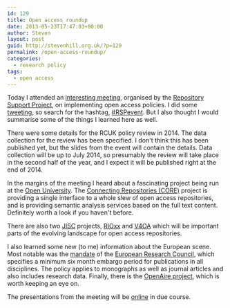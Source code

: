 ```yaml
---
id: 129
title: Open access roundup
date: 2013-05-23T17:47:03+00:00
author: Steven
layout: post
guid: http://stevenhill.org.uk/?p=129
permalink: /open-access-roundup/
categories:
  - research policy
tags:
  - open access
---
```

Today I attended an [interesting meeting](http://rsp.ac.uk/events/implementing-open-access-fundersu2019-policies/), organised by the [Repository Support Project](http://rsp.ac.uk/), on implementing open access policies. I did some [tweeting](https://twitter.com/stevenhill), so search for the hashtag, [#RSPevent](https://twitter.com/search?q=#RSPevent&src=hash). But I also thought I would summarise some of the things I learned here as well.

There were some details for the RCUK policy review in 2014. The data collection for the review has been specified. I don't think this has been published yet, but the slides from the event will contain the details. Data collection will be up to July 2014, so presumably the review will take place in the second half of the year, and I expect it will be published right at the end of 2014.

In the margins of the meeting I heard about a fascinating project being run at the <a href="http://www.open.ac.uk/" target="_self" title="">Open University</a>. The <a href="http://core.kmi.open.ac.uk/search" target="_self" title="">Connecting Repositories (CORE)</a> project is providing a single interface to a whole slew of open access repositories, and is providing semantic analysis services based on the full text content. Definitely worth a look if you haven't before.

There are also two <a href="http://www.jisc.ac.uk/" target="_self" title="">JISC</a> projects, <a href="http://www.rioxx.net/" target="_self" title="">RIOxx</a> and <a href="http://v4oa.net/" target="_self" title="">V4OA</a> which will be important parts of the evolving landscape for open access repositories.

I also learned some new (to me) information about the European scene. Most notable was the <a href="http://erc.europa.eu/documents/open-access-policy-researchers-funded-erc" target="_self" title="">mandate</a> of the <a href="http://erc.europa.eu/" target="_self" title="">European Research Council</a>, which specifies a minimum six month embargo period for publications in all disciplines. The policy applies to monographs as well as journal articles and also includes research data. Finally, there is the <a href="https://www.openaire.eu/" target="_self" title="">OpenAire project</a>, which is worth keeping an eye on.

The presentations from the meeting will be <a href="http://rsp.ac.uk/events/implementing-open-access-fundersu2019-policies/" target="_self" title="">online</a> in due course.

&nbsp;